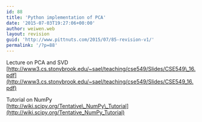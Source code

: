 ```yaml
---
id: 88
title: 'Python implementation of PCA'
date: '2015-07-03T19:27:06+00:00'
author: weiwen.web
layout: revision
guid: 'http://www.pittnuts.com/2015/07/85-revision-v1/'
permalink: '/?p=88'
---
```


Lecture on PCA and SVD  
[http://www3.cs.stonybrook.edu/~sael/teaching/cse549/Slides/CSE549\_16.pdf](http://www3.cs.stonybrook.edu/~sael/teaching/cse549/Slides/CSE549_16.pdf)

Tutorial on NumPy  
[http://wiki.scipy.org/Tentative\_NumPy\_Tutorial](http://wiki.scipy.org/Tentative_NumPy_Tutorial)